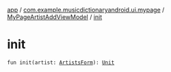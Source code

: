 [app](../../index.md) / [com.example.musicdictionaryandroid.ui.mypage](../index.md) / [MyPageArtistAddViewModel](index.md) / [init](./init.md)

# init

`fun init(artist: `[`ArtistsForm`](../../com.example.musicdictionaryandroid.model.entity/-artists-form/index.md)`): `[`Unit`](https://kotlinlang.org/api/latest/jvm/stdlib/kotlin/-unit/index.html)